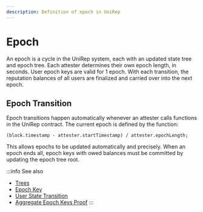 ```yaml
---
description: Definition of epoch in UniRep
---
```


# Epoch
An epoch is a cycle in the UniRep system, each with an updated state tree and epoch tree. Each attester determines their own epoch length, in seconds. User epoch keys are valid for 1 epoch. With each transition, the reputation balances of all users are finalized and carried over into the next epoch.

## Epoch Transition

Epoch transitions happen automatically whenever an attester calls functions in the UniRep contract. The current epoch is defined by the function:

```solidity
(block.timestamp - attester.startTimestamp) / attester.epochLength;
```

This allows epochs to be updated automatically and precisely. When an epoch ends all, epoch keys with owed balances must be committed by updating the epoch tree root.

:::info
See also

* [Trees](06-trees.md)
* [Epoch Key](03-epoch-key.md)
* [User State Transition](05-user-state-transition.md)
* [Aggregate Epoch Keys Proof](../circuits-api/circuits.md#aggregate-epoch-keys)
:::
